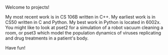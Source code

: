 Welcome to projects!

My most recent work is in CS 106B written in C++. 
My earliest work is in CS50 written in C and Python.
My best work in Python is located in 6002x. You might like to look at pset2 for
a simulation of a robot vacuum cleaning a room, or pset3 which model the 
population dynamics of viruses replicating and drug treatments in a patient's body.

Have fun!
